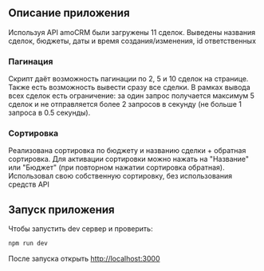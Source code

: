 
## Описание приложения

Используя API amoCRM были загружены 11 сделок. Выведены названия сделок, бюджеты, даты и время создания/изменения, id ответственных

### Пагинация
Скрипт даёт возможность пагинации по 2, 5 и 10 сделок на странице. 
Также есть возможность вывести сразу все сделки. 
В рамках вывода всех сделок есть ограничение: 
за один запрос получается максимум 5 сделок и не отправляется более 2 запросов в секунду (не больше 1 запроса в 0.5 секунды).

### Сортировка
Реализована сортировка по бюджету и названию сделки + обратная сортировка. 
Для активации сортировки можно нажать на "Название" или "Бюджет" (при повторном нажатии сортировка обратная).
Использовал свою собственную сортировку, без использования средств API



## Запуск приложения

Чтобы запустить dev сервер и проверить:

```bash
npm run dev
```
После запуска открыть [http://localhost:3000](http://localhost:3000) 
